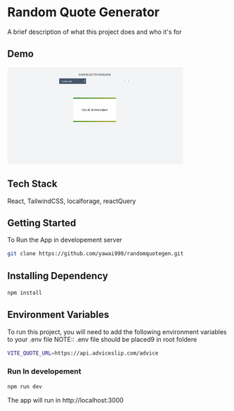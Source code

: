 # Random Quote Generator

A brief description of what this project does and who it's for

## Demo

<img src='./public/Animation.gif' width=400 height=220 alt='demo' />

## Tech Stack

React, TailwindCSS, localforage, reactQuery

## Getting Started

To Run the App in developement server

```bash
git clone https://github.com/yawai990/randomquotegen.git
```

## Installing Dependency

```bash
npm install
```

## Environment Variables

To run this project, you will need to add the following environment variables to your .env file
NOTE:: .env file should be placed9 in root foldere

```bash
VITE_QUOTE_URL=https://api.adviceslip.com/advice
```

### Run In developement

```bash
npm run dev
```

The app will run in http://localhost:3000

